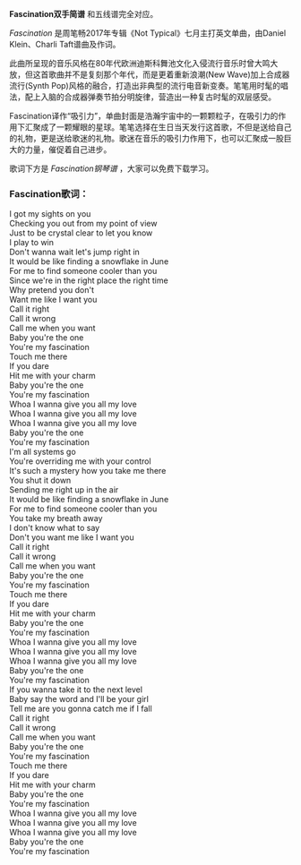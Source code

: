 

**Fascination双手简谱** 和五线谱完全对应。

_Fascination_ 是周笔畅2017年专辑《Not Typical》七月主打英文单曲，由Daniel Klein、Charli Taft谱曲及作词。

此曲所呈现的音乐风格在80年代欧洲迪斯科舞池文化入侵流行音乐时曾大鸣大放，但这首歌曲并不是复刻那个年代，而是更着重新浪潮(New
Wave)加上合成器流行(Synth
Pop)风格的融合，打造出非典型的流行电音新变奏。笔笔用时髦的唱法，配上入脑的合成器弹奏节拍分明旋律，营造出一种复古时髦的双层感受。

Fascination译作“吸引力”，单曲封面是浩瀚宇宙中的一颗颗粒子，在吸引力的作用下汇聚成了一颗耀眼的星球。笔笔选择在生日当天发行这首歌，不但是送给自己的礼物，更是送给歌迷的礼物。歌迷在音乐的吸引力作用下，也可以汇聚成一股巨大的力量，催促着自己进步。

歌词下方是 _Fascination钢琴谱_ ，大家可以免费下载学习。

### Fascination歌词：

I got my sights on you  
Checking you out from my point of view  
Just to be crystal clear to let you know  
I play to win  
Don't wanna wait let's jump right in  
It would be like finding a snowflake in June  
For me to find someone cooler than you  
Since we're in the right place the right time  
Why pretend you don't  
Want me like I want you  
Call it right  
Call it wrong  
Call me when you want  
Baby you're the one  
You're my fascination  
Touch me there  
If you dare  
Hit me with your charm  
Baby you're the one  
You're my fascination  
Whoa I wanna give you all my love  
Whoa I wanna give you all my love  
Whoa I wanna give you all my love  
Baby you're the one  
You're my fascination  
I'm all systems go  
You're overriding me with your control  
It's such a mystery how you take me there  
You shut it down  
Sending me right up in the air  
It would be like finding a snowflake in June  
For me to find someone cooler than you  
You take my breath away  
I don't know what to say  
Don't you want me like I want you  
Call it right  
Call it wrong  
Call me when you want  
Baby you're the one  
You're my fascination  
Touch me there  
If you dare  
Hit me with your charm  
Baby you're the one  
You're my fascination  
Whoa I wanna give you all my love  
Whoa I wanna give you all my love  
Whoa I wanna give you all my love  
Baby you're the one  
You're my fascination  
If you wanna take it to the next level  
Baby say the word and I'll be your girl  
Tell me are you gonna catch me if I fall  
Call it right  
Call it wrong  
Call me when you want  
Baby you're the one  
You're my fascination  
Touch me there  
If you dare  
Hit me with your charm  
Baby you're the one  
You're my fascination  
Whoa I wanna give you all my love  
Whoa I wanna give you all my love  
Whoa I wanna give you all my love  
Baby you're the one  
You're my fascination

